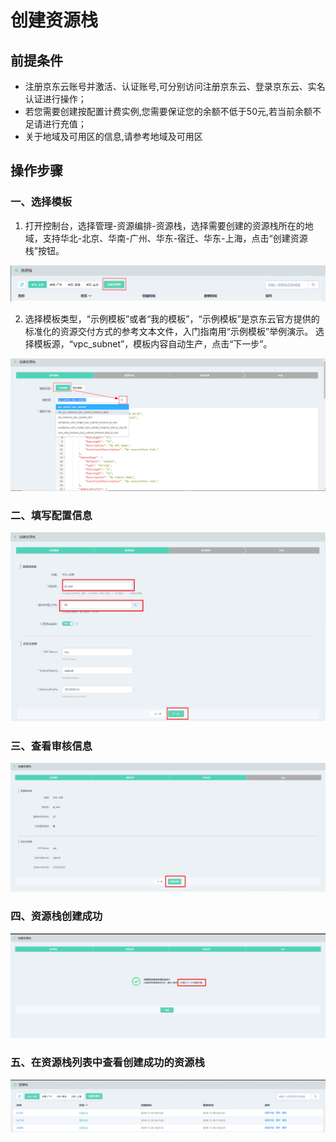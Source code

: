 # 创建资源栈

## **前提条件** 

- 注册京东云账号并激活、认证账号,可分别访问注册京东云、登录京东云、实名认证进行操作；
- 若您需要创建按配置计费实例,您需要保证您的余额不低于50元,若当前余额不足请进行充值；
- 关于地域及可用区的信息,请参考地域及可用区

## **操作步骤**

### 一、选择模板

1. 打开控制台，选择管理-资源编排-资源栈，选择需要创建的资源栈所在的地域，支持华北-北京、华南-广州、华东-宿迁、华东-上海，点击“创建资源栈”按钮。

 ![创建资源栈](https://raw.githubusercontent.com/jdclouddocs/cn/resource-orchestration/image/resource/resource001.png)
 
2. 选择模板类型，“示例模板”或者“我的模板”，“示例模板”是京东云官方提供的标准化的资源交付方式的参考文本文件，入门指南用“示例模板”举例演示。
选择模板源，“vpc_subnet”，模板内容自动生产，点击“下一步”。

![创建资源栈-选择模板](https://raw.githubusercontent.com/jdclouddocs/cn/resource-orchestration/image/resource/resource002.png)

### 二、填写配置信息

![创建资源栈-填写配置信息](https://raw.githubusercontent.com/jdclouddocs/cn/resource-orchestration/image/resource/resource003.png)

### 三、查看审核信息

![创建资源栈-查看审核信息](https://raw.githubusercontent.com/jdclouddocs/cn/resource-orchestration/image/resource/resource004.png)

### 四、资源栈创建成功

![创建资源栈-资源栈创建成功](https://raw.githubusercontent.com/jdclouddocs/cn/resource-orchestration/image/resource/resource005.png)
### 五、在资源栈列表中查看创建成功的资源栈

![资源栈列表](https://raw.githubusercontent.com/jdclouddocs/cn/resource-orchestration/image/resource/resource006.png)

